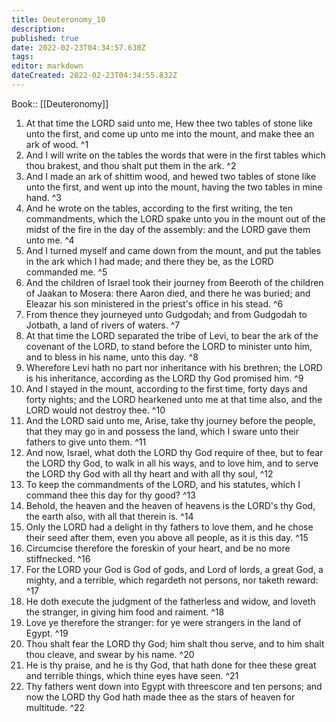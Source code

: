 ```yaml
---
title: Deuteronomy_10
description: 
published: true
date: 2022-02-23T04:34:57.630Z
tags: 
editor: markdown
dateCreated: 2022-02-23T04:34:55.832Z
---
```


 Book:: [[Deuteronomy]]
 1. At that time the LORD said unto me, Hew thee two tables of stone like unto the first, and come up unto me into the mount, and make thee an ark of wood. ^1
 2. And I will write on the tables the words that were in the first tables which thou brakest, and thou shalt put them in the ark. ^2
 3. And I made an ark of shittim wood, and hewed two tables of stone like unto the first, and went up into the mount, having the two tables in mine hand. ^3
 4. And he wrote on the tables, according to the first writing, the ten commandments, which the LORD spake unto you in the mount out of the midst of the fire in the day of the assembly: and the LORD gave them unto me. ^4
 5. And I turned myself and came down from the mount, and put the tables in the ark which I had made; and there they be, as the LORD commanded me. ^5
 6. And the children of Israel took their journey from Beeroth of the children of Jaakan to Mosera: there Aaron died, and there he was buried; and Eleazar his son ministered in the priest's office in his stead. ^6
 7. From thence they journeyed unto Gudgodah; and from Gudgodah to Jotbath, a land of rivers of waters. ^7
 8. At that time the LORD separated the tribe of Levi, to bear the ark of the covenant of the LORD, to stand before the LORD to minister unto him, and to bless in his name, unto this day. ^8
 9. Wherefore Levi hath no part nor inheritance with his brethren; the LORD is his inheritance, according as the LORD thy God promised him. ^9
 10. And I stayed in the mount, according to the first time, forty days and forty nights; and the LORD hearkened unto me at that time also, and the LORD would not destroy thee. ^10
 11. And the LORD said unto me, Arise, take thy journey before the people, that they may go in and possess the land, which I sware unto their fathers to give unto them. ^11
 12. And now, Israel, what doth the LORD thy God require of thee, but to fear the LORD thy God, to walk in all his ways, and to love him, and to serve the LORD thy God with all thy heart and with all thy soul, ^12
 13. To keep the commandments of the LORD, and his statutes, which I command thee this day for thy good? ^13
 14. Behold, the heaven and the heaven of heavens is the LORD's thy God, the earth also, with all that therein is. ^14
 15. Only the LORD had a delight in thy fathers to love them, and he chose their seed after them, even you above all people, as it is this day. ^15
 16. Circumcise therefore the foreskin of your heart, and be no more stiffnecked. ^16
 17. For the LORD your God is God of gods, and Lord of lords, a great God, a mighty, and a terrible, which regardeth not persons, nor taketh reward: ^17
 18. He doth execute the judgment of the fatherless and widow, and loveth the stranger, in giving him food and raiment. ^18
 19. Love ye therefore the stranger: for ye were strangers in the land of Egypt. ^19
 20. Thou shalt fear the LORD thy God; him shalt thou serve, and to him shalt thou cleave, and swear by his name. ^20
 21. He is thy praise, and he is thy God, that hath done for thee these great and terrible things, which thine eyes have seen. ^21
 22. Thy fathers went down into Egypt with threescore and ten persons; and now the LORD thy God hath made thee as the stars of heaven for multitude. ^22
